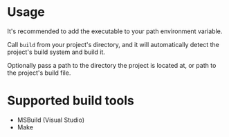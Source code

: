 # Usage
It's recommended to add the executable to your path environment variable.

Call `build` from your project's directory, and it will automatically detect the project's build system and build it.

Optionally pass a path to the directory the project is located at, or path to the project's build file.

# Supported build tools
- MSBuild (Visual Studio)
- Make
